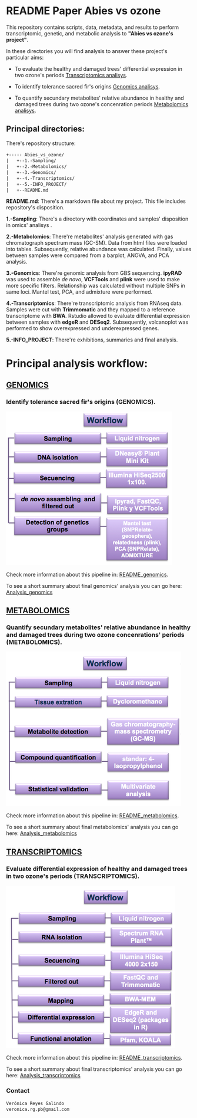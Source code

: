# README Paper Abies vs ozone

This repository contains scripts, data, metadata, and results to perform transcriptomic, genetic, and metabolic analysis to **"Abies vs ozone's project"**.

In these directories you will find analysis to answer these project's particular aims:

* To evaluate the healthy and damaged trees' differential expression in two ozone's periods [Transcriptomics analisys](https://github.com/VeroIarrachtai/Abies_vs_ozone/tree/master/4.-Transcriptomics).

* To identify tolerance sacred fir's origins  [Genomics analisys](https://github.com/VeroIarrachtai/Abies_vs_ozone/tree/master/3.-Genomics).

* To quantify secundary metabolites' relative abundance in healthy and damaged trees during two ozone's concenration periods [Metabolomics analisys](https://github.com/VeroIarrachtai/Abies_vs_ozone/tree/master/2.-Metabolomics).

## Principal directories:

There's repository structure:

```
+----- Abies_vs_ozone/
|	+--1.-Sampling/
|	+--2.-Metabolomics/
|	+--3.-Genomics/
|	+--4.-Transcriptomics/
|	+--5.-INFO_PROJECT/
|	+--README.md
```


**README.md**: There's a markdown file about my project. This file includes repository's disposition.

**1.-Sampling**: There's a directory with coordinates and samples' disposition in omics' analisys .

**2.-Metabolomics**: There're metabolites' analysis generated with gas chromatograph spectrum mass (GC-SM). Data from html files were loaded into tables. Subsequently, relative abundance was calculated. Finally, values between samples were compared from a barplot, ANOVA, and PCA analysis.

**3.-Genomics**: There're genomic analysis from GBS sequencing. **ipyRAD** was used to assemble *de novo*, **VCFTools** and **plink** were used to make more specific filters. Relationship was calculated without multiple SNPs in same loci. Mantel test, PCA, and admixture were performed.

**4.-Transcriptomics**: There're transcriptomic analysis from RNAseq data. Samples were cut with **Trimmomatic** and they mapped to a reference transcriptome with **BWA**. Rstudio allowed to evaluate differential expression between samples with **edgeR** and **DESeq2**. Subsequently, volcanoplot was performed to show overexpressed and underexpressed genes.

**5.-INFO_PROJECT**: There're exhibitions, summaries and final analysis.

# Principal analysis workflow:

## [GENOMICS](https://github.com/VeroIarrachtai/Abies_vs_ozone/tree/master/3.-Genomics)

### Identify tolerance sacred fir's origins (GENOMICS).

![](3.-Genomics/metadata/Genomic_methods.png)


Check more information about this pipeline in: [README_genomics](https://github.com/VeroIarrachtai/Abies_vs_ozone/blob/master/3.-Genomics/README_genomics.md).

To see a short summary about final genomics' analysis you can go here: [Analysis_genomics](https://github.com/VeroIarrachtai/Abies_vs_ozone/blob/master/5.-INFO_PROJECT/GENOMICS_ligth_analysis.md)

## [METABOLOMICS](https://github.com/VeroIarrachtai/Abies_vs_ozone/tree/master/2.-Metabolomics)

### Quantify secundary metabolites' relative abundance in healthy and damaged trees during two ozone concenrations' periods (METABOLOMICS).

![](2.-Metabolomics/metadata/Metabolomic_methods.png)

Check more information about this pipeline in: [README_metabolomics](https://github.com/VeroIarrachtai/Abies_vs_ozone/tree/master/2.-Metabolomics/README_metabolomics.md).

To see a short summary about final metabolomics' analysis you can go here: [Analysis_metabolomics](https://github.com/VeroIarrachtai/Abies_vs_ozone/blob/master/5.-INFO_PROJECT/METABOLOMICS_ligth_analysis.md)

## [TRANSCRIPTOMICS](https://github.com/VeroIarrachtai/Abies_vs_ozone/tree/master/4.-Transcriptomics)

### Evaluate differential expression of healthy and damaged trees in two ozone's periods (TRANSCRIPTOMICS).

![](4.-Transcriptomics/metadata/Transcriptomic_methods.png)

Check more information about this pipeline in: [README_transcriptomics](https://github.com/VeroIarrachtai/Abies_vs_ozone/blob/master/4.-Transcriptomics/README_TRANSCRIPTOMICS.md).

To see a short summary about final transcriptomics' analysis you can go here: [Analysis_transcriptomics](https://github.com/VeroIarrachtai/Abies_vs_ozone/blob/master/5.-INFO_PROJECT/TRANSCRIPTOMICS_ligth_analysis.md)

### Contact

```
Verónica Reyes Galindo
veronica.rg.pb@gmail.com
```

